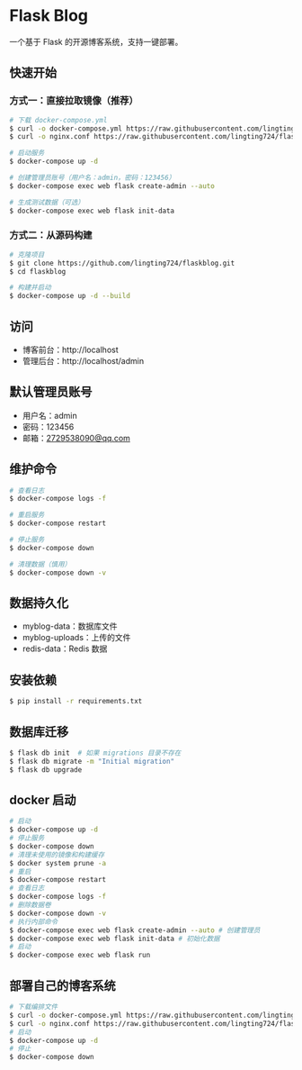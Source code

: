 # Flask Blog

一个基于 Flask 的开源博客系统，支持一键部署。

## 快速开始

### 方式一：直接拉取镜像（推荐）

```bash
# 下载 docker-compose.yml
$ curl -o docker-compose.yml https://raw.githubusercontent.com/lingting724/flaskblog/master/docker-compose.yml
$ curl -o nginx.conf https://raw.githubusercontent.com/lingting724/flaskblog/master/nginx.conf

# 启动服务
$ docker-compose up -d

# 创建管理员账号（用户名：admin，密码：123456）
$ docker-compose exec web flask create-admin --auto

# 生成测试数据（可选）
$ docker-compose exec web flask init-data
```

### 方式二：从源码构建

```bash
# 克隆项目
$ git clone https://github.com/lingting724/flaskblog.git
$ cd flaskblog

# 构建并启动
$ docker-compose up -d --build
```

## 访问

- 博客前台：http://localhost
- 管理后台：http://localhost/admin

## 默认管理员账号
- 用户名：admin
- 密码：123456
- 邮箱：2729538090@qq.com

## 维护命令

```bash
# 查看日志
$ docker-compose logs -f

# 重启服务
$ docker-compose restart

# 停止服务
$ docker-compose down

# 清理数据（慎用）
$ docker-compose down -v
```

## 数据持久化
- myblog-data：数据库文件
- myblog-uploads：上传的文件
- redis-data：Redis 数据

## 安装依赖

```bash
$ pip install -r requirements.txt
```

## 数据库迁移
```bash
$ flask db init  # 如果 migrations 目录不存在
$ flask db migrate -m "Initial migration"
$ flask db upgrade
```


## docker 启动
```bash
# 启动
$ docker-compose up -d
# 停止服务
$ docker-compose down
# 清理未使用的镜像和构建缓存
$ docker system prune -a
# 重启
$ docker-compose restart
# 查看日志
$ docker-compose logs -f
# 删除数据卷
$ docker-compose down -v
# 执行内部命令
$ docker-compose exec web flask create-admin --auto # 创建管理员
$ docker-compose exec web flask init-data # 初始化数据
# 启动
$ docker-compose exec web flask run
```


## 部署自己的博客系统
```bash
# 下载编排文件
$ curl -o docker-compose.yml https://raw.githubusercontent.com/lingting724/flaskblog/master/docker-compose.yml
$ curl -o nginx.conf https://raw.githubusercontent.com/lingting724/flaskblog/master/nginx.conf
# 启动
$ docker-compose up -d
# 停止
$ docker-compose down
```
